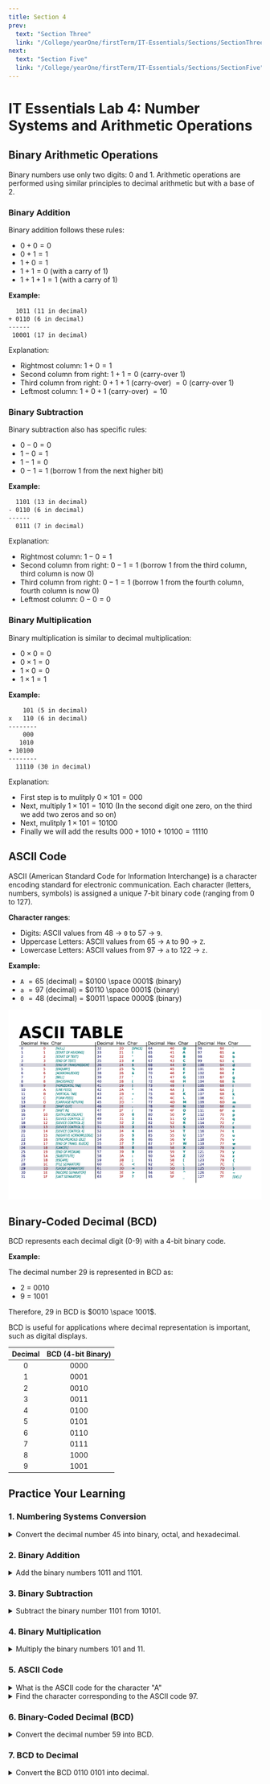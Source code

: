 ```yaml
---
title: Section 4
prev:
  text: "Section Three"
  link: "/College/yearOne/firstTerm/IT-Essentials/Sections/SectionThree"
next:
  text: "Section Five"
  link: "/College/yearOne/firstTerm/IT-Essentials/Sections/SectionFive"
---
```


# IT Essentials Lab 4: Number Systems and Arithmetic Operations

## Binary Arithmetic Operations

Binary numbers use only two digits: 0 and 1. Arithmetic operations are performed using similar principles to decimal arithmetic but with a base of 2.

### Binary Addition

Binary addition follows these rules:

- $0 + 0 = 0$
- $0 + 1 = 1$
- $1 + 0 = 1$
- $1 + 1 = 0$ (with a carry of $1$)
- $1+1+1 = 1$ (with a carry of $1$)

**Example:**

```
  1011 (11 in decimal)
+ 0110 (6 in decimal)
------
 10001 (17 in decimal)
```

Explanation:

- Rightmost column: $1 + 0 = 1$
- Second column from right: $1 + 1 = 0$ (carry-over $1$)
- Third column from right: $0 + 1 + 1$ (carry-over) $= 0$ (carry-over $1$)
- Leftmost column: $1 + 0 + 1$ (carry-over) $= 10$

### Binary Subtraction

Binary subtraction also has specific rules:

- $0 - 0 = 0$
- $1 - 0 = 1$
- $1 - 1 = 0$
- $0 - 1 = 1$ (borrow $1$ from the next higher bit)

**Example:**

```
  1101 (13 in decimal)
- 0110 (6 in decimal)
------
  0111 (7 in decimal)
```

Explanation:

- Rightmost column: $1 - 0 = 1$
- Second column from right: $0 - 1 = 1$ (borrow $1$ from the third column, third column is now $0$)
- Third column from right: $0 - 1 = 1$ (borrow $1$ from the fourth column, fourth column is now $0$)
- Leftmost column: $0 - 0 = 0$

### Binary Multiplication

Binary multiplication is similar to decimal multiplication:

- $0 \times 0 = 0$
- $0 \times 1 = 0$
- $1 \times 0 = 0$
- $1 \times 1 = 1$

**Example:**

```
    101 (5 in decimal)
x   110 (6 in decimal)
--------
    000
   1010
+ 10100
--------
  11110 (30 in decimal)
```

Explanation:

- First step is to mulitply $0 \times 101 = 000$
- Next, multiply $1 \times 101 = 1010$ (In the second digit one zero, on the third we add two zeros and so on)
- Next, mulitply $1 \times 101 = 10100$
- Finally we will add the results $000 + 1010 + 10100 = 11110$

## ASCII Code

ASCII (American Standard Code for Information Interchange) is a character encoding standard for electronic communication. Each character (letters, numbers, symbols) is assigned a unique 7-bit binary code (ranging from 0 to 127).

**Character ranges**:

- Digits: ASCII values from 48 -> `0` to 57 -> `9`.
- Uppercase Letters: ASCII values from 65 -> `A` to 90 -> `Z`.
- Lowercase Letters: ASCII values from 97 -> `a` to 122 -> `z`.

**Example:**

- `A` $= 65$ (decimal) = $0100 \space 0001$ (binary)
- `a` $= 97$ (decimal) = $0110 \space 0001$ (binary)
- `0` $= 48$ (decimal) = $0011 \space 0000$ (binary)

![](../imgs/figure%208.png)

## Binary-Coded Decimal (BCD)

BCD represents each decimal digit (0-9) with a 4-bit binary code.

**Example:**

The decimal number 29 is represented in BCD as:

- $2$ = $0010$
- $9$ = $1001$

Therefore, $29$ in BCD is $0010 \space 1001$.

BCD is useful for applications where decimal representation is important, such as digital displays.

| Decimal | BCD (4-bit Binary) |
| :-----: | :----------------: |
|    0    |        0000        |
|    1    |        0001        |
|    2    |        0010        |
|    3    |        0011        |
|    4    |        0100        |
|    5    |        0101        |
|    6    |        0110        |
|    7    |        0111        |
|    8    |        1000        |
|    9    |        1001        |

## Practice Your Learning

### 1. Numbering Systems Conversion

<details>
  <summary>Convert the decimal number 45 into binary, octal, and hexadecimal.</summary>
  <b>Solution:</b>

- Binary: $45 \to 101101$
- Octal: $45 \to 55$
- Hexadecimal: $45 \to 2D$
</details>

### 2. Binary Addition

<details>
  <summary>Add the binary numbers 1011 and 1101.</summary>
  <b>Solution:</b>

```
        1011
      + 1101
      ------
      11000 (Binary)

```

Decimal equivalent: $11 + 13 = 24$

</details>

### 3. Binary Subtraction

<details>
<summary>Subtract the binary number 1101 from 10101.</summary>
<b>Solution:</b>

```
       10101
    -   1101
    --------
       1000 (Binary)
```

Decimal equivalent: $21 - 13 = 8$

</details>

### 4. Binary Multiplication

<details>
<summary>Multiply the binary numbers 101 and 11.</summary>
<b>Solution:</b>

```
        101
      ×  11
    --------
        101
    + 1010
    --------
       1111 (Binary)
```

Decimal equivalent: $5 × 3 = 15$

</details>

### 5. ASCII Code

<details>
<summary>What is the ASCII code for the character "A"</summary>

<b>Solution:</b>

- ASCII code for `A` is $65$ (decimal) or $0100 \space 0001$ (binary).

</details>

<details>
<summary>Find the character corresponding to the ASCII code 97.</summary>
<b>Solution:</b>

- ASCII code `97` corresponds to the character `a`.
</details>

### 6. Binary-Coded Decimal (BCD)

<details>
<summary>Convert the decimal number 59 into BCD.</summary>
<b>Solution:</b>

- Decimal `59` in BCD: $0101 \space 1001$
</details>

### 7. BCD to Decimal

<details>
<summary>Convert the BCD 0110 0101 into decimal.</summary>
<b>Solution:</b>

- BCD $0110 \space 0101$ corresponds to decimal $65$.
</details>
